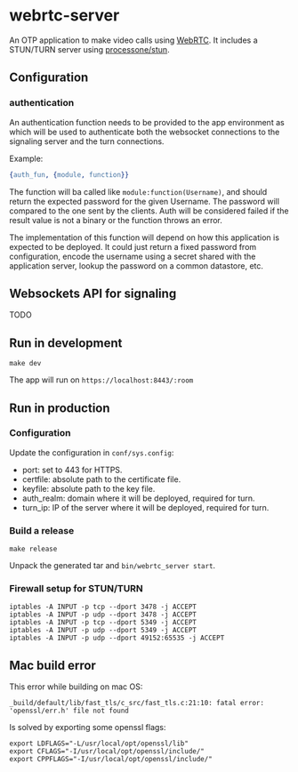 # webrtc-server

An OTP application to make video calls using [WebRTC](https://webrtc.org/). It includes a STUN/TURN server using [processone/stun](https://github.com/processone/stun).

## Configuration
### authentication

An authentication function needs to be provided to the app
environment as which will be used to authenticate both the websocket
connections to the signaling server and the turn connections.

Example:

``` erlang
{auth_fun, {module, function}}
```

The function will ba called like `module:function(Username)`, and
should return the expected password for the given Username. The
password will compared to the one sent by the clients. Auth will be
considered failed if the result value is not a binary or the function
throws an error.

The implementation of this function will depend on how this
application is expected to be deployed. It could just return a fixed
password from configuration, encode the username using a secret shared
with the application server, lookup the password on a common
datastore, etc.

## Websockets API for signaling

TODO

## Run in development

    make dev

The app will run on `https://localhost:8443/:room`

## Run in production

### Configuration
Update the configuration in `conf/sys.config`:

* port: set to 443 for HTTPS.
* certfile: absolute path to the certificate file.
* keyfile: absolute path to the key file.
* auth_realm: domain where it will be deployed, required for turn.
* turn_ip: IP of the server where it will be deployed, required for turn.

### Build a release

    make release

Unpack the generated tar and `bin/webrtc_server start`.

### Firewall setup for STUN/TURN

```
iptables -A INPUT -p tcp --dport 3478 -j ACCEPT
iptables -A INPUT -p udp --dport 3478 -j ACCEPT
iptables -A INPUT -p tcp --dport 5349 -j ACCEPT
iptables -A INPUT -p udp --dport 5349 -j ACCEPT
iptables -A INPUT -p udp --dport 49152:65535 -j ACCEPT
```

## Mac build error

This error while building on mac OS:

```
_build/default/lib/fast_tls/c_src/fast_tls.c:21:10: fatal error: 'openssl/err.h' file not found
```

Is solved by exporting some openssl flags:

```
export LDFLAGS="-L/usr/local/opt/openssl/lib"
export CFLAGS="-I/usr/local/opt/openssl/include/"
export CPPFLAGS="-I/usr/local/opt/openssl/include/"
```
